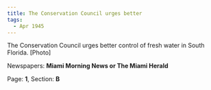 ```yaml
---  
title: The Conservation Council urges better  
tags:  
  - Apr 1945  
---  
```

  
The Conservation Council urges better control of fresh water in South Florida. [Photo]  
  
Newspapers: **Miami Morning News or The Miami Herald**  
  
Page: **1**, Section: **B** 
